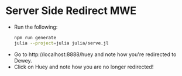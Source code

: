 # Server Side Redirect MWE

- Run the following:
  ```bash
  npm run generate
  julia --project=julia julia/serve.jl
  ```
- Go to http://localhost:8888/huey and note how you're redirected to Dewey.
- Click on Huey and note how you are no longer redirected!